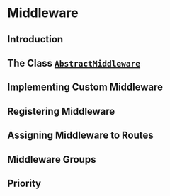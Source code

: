 # Middleware
<meta name="description" content="Middleware is a way to filter HTTP request before it actually reach your application. You can think of it as a protection layer.">

## Introduction

## The Class [`AbstractMiddleware`](https://webfiori.com/docs/webfiori/framework/middleware/AbstractMiddleware)

## Implementing Custom Middleware

## Registering Middleware

## Assigning Middleware to Routes

## Middleware Groups

## Priority
